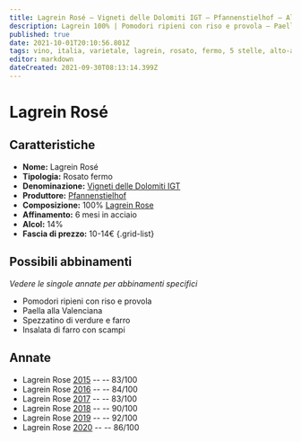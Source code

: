 ```yaml
---
title: Lagrein Rosé – Vigneti delle Dolomiti IGT – Pfannenstielhof – Alto-Adige (IT) – 10-14€ – 2★-5★
description: Lagrein 100% | Pomodori ripieni con riso e provola – Paella alla Valenciana – Spezzatino di verdure e farro – Insalata di farro con scampi
published: true
date: 2021-10-01T20:10:56.801Z
tags: vino, italia, varietale, lagrein, rosato, fermo, 5 stelle, alto-adige, Prezzi: 10-14€, pomodori ripieni con riso e provola, paella alla valenciana, spezzatino di verdure e farro, insalata di farro con scampi
editor: markdown
dateCreated: 2021-09-30T08:13:14.399Z
---
```


# Lagrein Rosé

## Caratteristiche
- **Nome:** Lagrein Rosé
- **Tipologia:** Rosato fermo 
- **Denominazione:** [Vigneti delle Dolomiti IGT](/denominazioni/Italia/Alto-Adige/IGT/Vigneti-delle-Dolomiti)
- **Produttore:** [Pfannenstielhof](/produttori/Italia/Alto-Adige/Pfannenstielhof) 
- **Composizione:** 100% [Lagrein Rose](/vitigni/Germania/bacca-nera/lagrein)
- **Affinamento:** 6 mesi in acciaio
- **Alcol:** 14%
- **Fascia di prezzo:** 10-14€
{.grid-list}




## Possibili abbinamenti
*Vedere le singole annate per abbinamenti specifici*

- Pomodori ripieni con riso e provola
- Paella alla Valenciana 
- Spezzatino di verdure e farro
- Insalata di farro con scampi

## Annate
- Lagrein Rose [2015](/vini/Italia/Alto-Adige/Pfannenstielhof/Lagrein-Rose/2015) -- <span class="star-2"></span> -- 83/100
- Lagrein Rose [2016](/vini/Italia/Alto-Adige/Pfannenstielhof/Lagrein-Rose/2016) -- <span class="star-2"></span> -- 84/100
- Lagrein Rose [2017](/vini/Italia/Alto-Adige/Pfannenstielhof/Lagrein-Rose/2017) -- <span class="star-2"></span> -- 83/100 
- Lagrein Rose [2018](/vini/Italia/Alto-Adige/Pfannenstielhof/Lagrein-Rose/2018) -- <span class="star-4"></span> -- 90/100
- Lagrein Rose [2019](/vini/Italia/Alto-Adige/Pfannenstielhof/Lagrein-Rose/2019) -- <span class="star-5"></span> -- 92/100 
- Lagrein Rose [2020](/vini/Italia/Alto-Adige/Pfannenstielhof/Lagrein-Rose/2020) -- <span class="star-3"></span> -- 86/100  